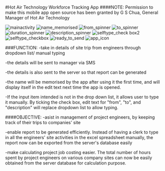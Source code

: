 #Hot Air Technology Workforce Tracking App
####NOTE:
Permission to make this mobile app open source has been granted by G S Chua, General Manager of Hot Air Technology 

![mainactivity](https://cloud.githubusercontent.com/assets/25849407/23251724/533454f8-f9e9-11e6-88c5-ffd3f9415af1.png)
![name_memorised](https://cloud.githubusercontent.com/assets/25849407/23252634/81d18a08-f9ec-11e6-9876-bf6cc2bc4ec6.png)
![from_spinner](https://cloud.githubusercontent.com/assets/25849407/23251781/7a964a10-f9e9-11e6-9c61-ce3eeeeae766.png)
![to_spinner](https://cloud.githubusercontent.com/assets/25849407/23251821/96994672-f9e9-11e6-9ab8-5dd99659892b.png)
![duration_spinner](https://cloud.githubusercontent.com/assets/25849407/23251902/d07e6322-f9e9-11e6-8ee2-20ae66a203be.png)
![description_spinner](https://cloud.githubusercontent.com/assets/25849407/23252029/4a37f26e-f9ea-11e6-8e62-d11b6a52ffa6.png)
![selftype_check box2](https://cloud.githubusercontent.com/assets/25849407/23252247/2a66c3ce-f9eb-11e6-81f4-0dacc772844b.png)
![selftype_checkbox](https://cloud.githubusercontent.com/assets/25849407/23252188/dfb60ce0-f9ea-11e6-8730-4250b15fb6f8.png)
![ready_to_send](https://cloud.githubusercontent.com/assets/25849407/23252206/eb4aec7e-f9ea-11e6-8523-e92148205b0e.png)
![app_icon](https://cloud.githubusercontent.com/assets/25849407/23252221/038bc0e2-f9eb-11e6-8194-89f2646ede00.png)

###FUNCTION:
-take in details of site trip from engineers through dropdown list/ manual typing

-the details will be sent to manager via SMS 

-the details is also sent to the server so that report can be generated

-the name will be memorised by the app after using it the first time, and will display itself in the edit text next time the app is opened.  

-If the input item intended is not in the drop down list, it allows user to type it manually. By ticking the check box, edit text for "from", "to", and "description" will replace dropdown list to allow typing.  
 
####OBJECTIVE:
-asist in management of project engineers, by keeping track of their trips to companies' site

-enable report to be generated efficiently. Instead of having a clerk to type in all the engineers' site activities in the excel spreadsheet manually, the report now can be exported from the server's database easily

-make calculating project job costing easier. The total number of hours spent by project engineers on various company sites can now be easily obtained from the server database for calculation purpose. 
